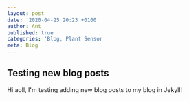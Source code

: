 ```yaml
---
layout: post
date: '2020-04-25 20:23 +0100'
author: Ant
published: true
categories: 'Blog, Plant Sensor'
meta: Blog
---
```

## Testing new blog posts

Hi aoll, I'm testing adding new blog posts to my blog in Jekyll!
